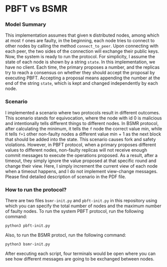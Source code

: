 # PBFT vs BSMR
### Model Summary
This implementation assumes that given `N` distributed nodes, among which at most `f` ones are faulty, in the beginning, each node tries to connect to other nodes by calling the method `connect_to_peer`. Upon connecting with each peer, the two sides of the connection will exchange their public keys. Now, the system is ready to run the protocol. For simplicity, I assume the state of each node is shown by a string `state`. In this implementation, we have no client. Each time, the primary proposes a number, and the replicas try to reach a consensus on whether they should accept the proposal by executing PBFT. Accepting a proposal means appending the number at the end of the string `state`, which is kept and changed independently by each node.

### Scenario
I implemented a scenario where two protocols result in different outcomes. This scenario stands for equivocation, where the node with id 0 is malicious and intentionally tells different things to different nodes. In BSMR protocol, after calculating the minimum, it tells the `f` node the correct value min, while it tells `f+1` other non-faulty nodes a different value min + 1 as the next block that should be added into the state. This scenario causes fork and safety violations. However, in PBFT protocol, when a primary proposes different values to different nodes, non-faulty replicas will not receive enough commit messages to execute the operations proposed. As a result, after a timeout, they simply ignore the value proposed at that specific round and change their view. Here, I simply increment the current view of each node when a timeout happens, and I do not implement view-change messages. Please find detailed description of scenario in the PDF file.

### How to run the protocol?
There are two files `bsmr-init.py` and `pbft-init.py` in this repository using which you can specify the total number of nodes and the maximum number of faulty nodes. To run the system PBFT protocol, run the following command:
```
python3 pbft-init.py
```
Also, to run the BSMR protocl, run the following command:
```
python3 bsmr-init.py
```
After executing each script, four terminals would be open where you can see how different messages are going to be exchanged between nodes. 
